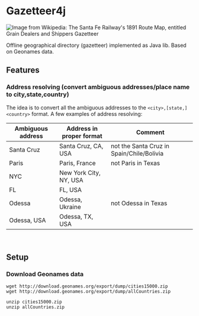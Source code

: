 # Gazetteer4j  

![Image from Wikipedia: The Santa Fe Railway's 1891 Route Map, entitled Grain Dealers and Shippers Gazetteer](https://upload.wikimedia.org/wikipedia/commons/thumb/4/4d/Santa_Fe_Route_Map_1891.jpg/203px-Santa_Fe_Route_Map_1891.jpg "Gazetteer - an illustration from Wikipedia")

Offline geographical directory (gazetteer) implemented as Java lib. Based on Geonames data.

## Features

### Address resolving (convert ambiguous addresses/place name to city,state,country) 
The idea is to convert all the ambiguous addresses to the `<city>,[state,]<country>` format. A few examples of address resolving:

| Ambiguous address |Address in proper format | Comment             |
| ------------------|---------------------------- |-------------------- |
| Santa Cruz        |  Santa Cruz, CA, USA       | not the Santa Cruz in Spain/Chile/Bolivia |
| Paris             | Paris, France              | not Paris in Texas |
| NYC               | New York City, NY, USA     | |
| FL                | FL, USA                    | |
| Odessa            | Odessa, Ukraine            | not Odessa in Texas |
| Odessa, USA       | Odessa, TX, USA            | |
 
&nbsp; 

## Setup

### Download Geonames data

```
wget http://download.geonames.org/export/dump/cities15000.zip
wget http://download.geonames.org/export/dump/allCountries.zip

unzip cities15000.zip
unzip allCountries.zip
```